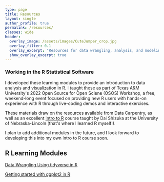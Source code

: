 ```yaml
---
type: page
title: Resources
layout: single
author_profile: true
permalink: /resources/
classes: wide
header:
  overlay_image: /assets/images/CuteJumper_crop.jpg
  overlay_filter: 0.1
  overlay_excerpt: "Resources for data wrangling, analysis, and modeling"
  show_overlay_excerpt: true
---
```


### Working in the R Statistical Software

I developed these learning modules to provide an introduction to data analysis and visualization in R. I taught these as part of Texas A&M University's 2022 Open Source for Open Sciene (OSOS) Workshop, a free, weekend-long event focused on providing new R users with hands-on experience with R through live-coding demos and interactive exercises.

These materials draw on the resources available from Data Carpentry, as well as an excellent [Intro to R](https://dshizuka.github.io/RCourse/) course taught by Dai Shizuka at the University of Nebraska-Lincoln (that's where I learned R myself!).

I plan to add additional modules in the future, and I look forward to developing this into my own Intro to R course soon.

## R Learning Modules

[Data Wrangling Using tidyverse in R](TidyverseTest.html)

[Getting started with ggplot2 in R](IntroToggplot2.html)
